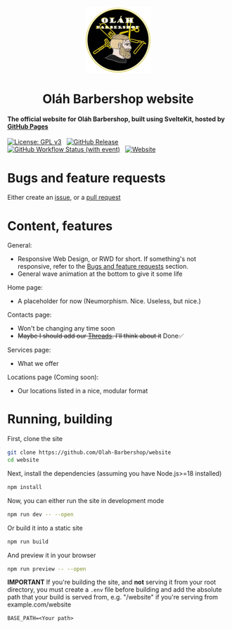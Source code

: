 <p align="center">
    <img src="https://raw.githubusercontent.com/Olah-Barbershop/website/master/src/lib/assets/icon.png" alt="Logo" width="150">
    <h1 align="center">Oláh Barbershop website</h1>
</p>

#### The official website for Oláh Barbershop, built using SvelteKit, hosted by [GitHub Pages](https://web.olahbarbershop.codes)

[![License: GPL v3](https://img.shields.io/badge/License-GPLv3-blue.svg)](https://www.gnu.org/licenses/gpl-3.0) &nbsp;
[![GitHub Release](https://img.shields.io/github/v/release/Olah-Barbershop/website)](https://github.com/Olah-Barbershop/website/releases/latest) &nbsp;
[![GitHub Workflow Status (with event)](https://img.shields.io/github/actions/workflow/status/Olah-Barbershop/website/deploy.yml)](https://github.com/Olah-Barbershop/website/actions) &nbsp;
[![Website](https://img.shields.io/website?url=https%3A%2F%2Fweb.olahbarbershop.codes)](https://web.olahbarbershop.codes)

# Bugs and feature requests
Either create an [issue](https://github.com/Olah-Barbershop/website/issues/new/choose), or a [pull request](https://github.com/Olah-Barbershop/website/pulls)

# Content, features
General:
- Responsive Web Design, or RWD for short. If something's not responsive, refer to the [Bugs and feature requests](#bugs-and-feature-requests) section.
- General wave animation at the bottom to give it some life

Home page:
- A placeholder for now (Neumorphism. Nice. Useless, but nice.)

Contacts page:
- Won't be changing any time soon
- ~~Maybe I should add our [Threads](https://threads.net/@olahbarbershop). I'll think about it~~ Done✅

Services page:
- What we offer

Locations page (Coming soon):
- Our locations listed in a nice, modular format

# Running, building

First, clone the site
```sh
git clone https://github.com/Olah-Barbershop/website
cd website
```

Next, install the dependencies (assuming you have Node.js>=18 installed)
```sh
npm install
```

Now, you can either run the site in development mode
```sh
npm run dev -- --open 
```

Or build it into a static site
```sh
npm run build
```

And preview it in your browser
```sh
npm run preview -- --open
```

**IMPORTANT** If you're building the site, and **not** serving it from your root directory, you must create a `.env` file before building and add the absolute path that your build is served from, e.g. "/website" if you're serving from example.com/website
```env
BASE_PATH=<Your path>
```
